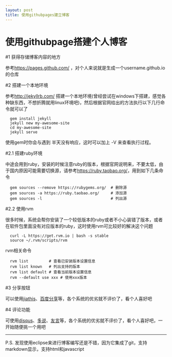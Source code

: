 ```yaml
---
layout: post
title: 使用githubpages建立博客
---
```


使用githubpage搭建个人博客
======================
   
#1 获得存储博客内容的地方
   
   参考<https://pages.github.com/> ，对个人来说就是生成一个username.github.io的仓库
   
#2 搭建一个本地环境
  
  参考<http://jekyllrb.com/> 搭建一个本地环境(曾经尝试在windows下搭建，感觉各种缺东西，不想折腾就用linux环境吧)，然后根据官网给出的方法执行以下几行命令就可以了
  
```shell
  gem install jekyll 
  jekyll new my-awesome-site 
  cd my-awesome-site 
  jekyll serve 
```
  
  使用gem时你会与遇到 半天没有响应，这时可以加上 -V 来查看执行过程。
  
#2.1 搭建ruby环境

  中途会用到ruby，安装的时候注意ruby的版本，根据官网说明来，不要太低，由于国内原因可能需要切换源，请参考<https://ruby.taobao.org/>，用到如下几条命令

```shell
  gem sources --remove https://rubygems.org/  # 删除源
  gem sources -a https://ruby.taobao.org/     # 添加源
  gem sources -l                              # 列出源
```
  
#2.2 使用rvm
  
  很多时候，系统会帮你安装了一个较低版本的ruby或者不小心装错了版本，或者在软件包里面没有对应版本的ruby，这时使用rvm可比较好的解决这个问题
  
```shell
  curl -L https://get.rvm.io | bash -s stable
  source ~/.rvm/scripts/rvm
```
  
  rvm相关命令

```shell
  rvm list         # 查看已安装版本设置信息
  rvm list known   # 列出支持的版本 
  rvm list default # 查看当前版本设置信息  
  rvm --default use xxx # 使用xxx版本
```

#3 分享按钮
  
  可以使用[jiathis](http://www.jiathis.com/)、[百度分享](http://share.baidu.com/)等，各个系统的优劣就不评价了，看个人喜好吧
  
#4 评论功能
  
可使用[disqus](https://disqus.com/)、[多说](duoshuo.com)、[友言](http://www.uyan.cc/whouse)等，各个系统的优劣就不评价了，看个人喜好吧，一开始随便挑一个用吧
  
-----
  
 P.S. 发现使用eclipse来进行博客编写还是不错，因为它集成了git，支持markdown显示，支持html和javascript

